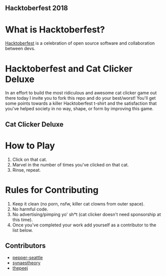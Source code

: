 ## Hacktoberfest 2018
# What is Hacktoberfest?
[Hacktoberfest](https://hacktoberfest.digitalocean.com/faq) is a celebration of open source software and collaboration between devs. 

# Hacktoberfest and Cat Clicker Deluxe
In an effort to build the most ridiculous and awesome cat clicker game out there today I invite you to fork this repo and do your best/worst! You'll get some points towards a killer Hacktoberfest t-shirt and the satisfaction that you've helped society in no way, shape, or form by improving this game.

## Cat Clicker Deluxe

# How to Play

1. Click on that cat.
2. Marvel in the number of times you've clicked on that cat.
3. Rinse, repeat.

# Rules for Contributing

1. Keep it clean (no porn, nsfw, killer cat clowns from outer space).
2. No harmful code.
3. No advertising/pimping yo' sh*t (cat clicker doesn't need sponsorship at this time).
4. Once you've completed your work add yourself as a contributor to the list below.

## Contributors
* [pepper-seattle](https://github.com/pepper-seattle)
* [synaestheory](https://github.com/synaesthoery)
* [thepeej](https://github.com/thepeej)
